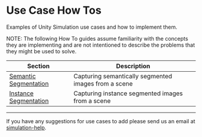 # Use Case How Tos
Examples of Unity Simulation use cases and how to implement them.

NOTE: The following How To guides assume familiarity with the concepts they are implementing and are not intentioned to describe the problems that they might be used to solve. 


| Section | Description |
|---|---|
|[Semantic Segmentation](semantic-segmentation.md) | Capturing semantically segmented images from a scene|
|[Instance Segmentation](instance-segmentation.md) | Capturing instance segmented images from a scene|

---
If you have any suggestions for use cases to add please send us an email at [simulation-help](mailto:simulation-help@unity3d.com).
